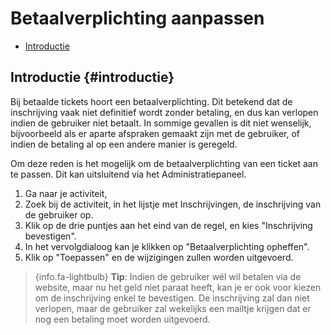 # Betaalverplichting aanpassen

- [Introductie](#introductie)

## Introductie {#introductie}

Bij betaalde tickets hoort een betaalverplichting. Dit betekend dat de inschrijving vaak niet definitief wordt zonder betaling, en dus kan verlopen
indien de gebruiker niet betaalt. In sommige gevallen is dit niet wenselijk, bijvoorbeeld als er aparte afspraken gemaakt zijn met de gebruiker,
of indien de betaling al op een andere manier is geregeld.

Om deze reden is het mogelijk om de betaalverplichting van een ticket aan te passen. Dit kan uitsluitend via het Administratiepaneel.

1. Ga naar je activiteit,
2. Zoek bij de activiteit, in het lijstje met Inschrijvingen, de inschrijving van de gebruiker op.
3. Klik op de drie puntjes aan het eind van de regel, en kies "Inschrijving bevestigen".
4. In het vervolgdialoog kan je klikken op "Betaalverplichting opheffen".
5. Klik op "Toepassen" en de wijzigingen zullen worden uitgevoerd.

> {info.fa-lightbulb} **Tip**: Indien de gebruiker wél wil betalen via de website, maar nu het geld niet paraat heeft, kan je er ook voor kiezen om de inschrijving
> enkel te bevestigen.
> De inschrijving zal dan niet verlopen, maar de gebruiker zal wekelijks een mailtje krijgen dat er nog een betaling moet worden uitgevoerd.
